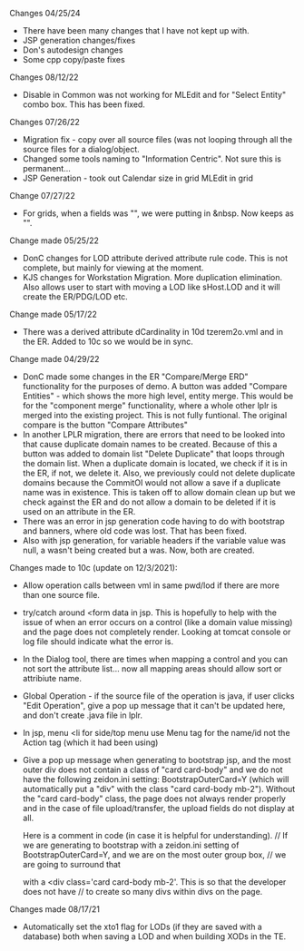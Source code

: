 Changes 04/25/24
* There have been many changes that I have not kept up with. 
* JSP generation changes/fixes
* Don's autodesign changes
* Some cpp copy/paste fixes

Changes 08/12/22

* Disable in Common was not working for MLEdit and for "Select Entity" combo box. This has been fixed.

Changes 07/26/22
* Migration fix - copy over all source files (was not looping through all the source files for a dialog/object.
* Changed some tools naming to "Information Centric". Not sure this is permanent...
* JSP Generation - 
  took out Calendar size in grid
  MLEdit in grid

Change 07/27/22
* For grids, when a fields was "", we were putting in &nbsp. Now keeps as "".

Change made 05/25/22

* DonC changes for LOD attribute derived attribute rule code. This is not complete, but mainly for viewing
  at the moment.
* KJS changes for Workstation Migration. More duplication elimination. Also allows user to start with moving a LOD like
  sHost.LOD and it will create the ER/PDG/LOD etc.

Change made 05/17/22
* There was a derived attribute dCardinality in 10d tzerem2o.vml and in the ER. Added to 10c so we 
  would be in sync.

Change made 04/29/22

* DonC made some changes in the ER "Compare/Merge ERD" functionality for the purposes of demo.
  A button was added "Compare Entities" - which shows the more high level, entity merge.
  This would be for the "component merge" functionality, where a whole other lplr is merged into
  the existing project. This is not fully funtional. The original compare is the button "Compare Attributes"
* In another LPLR migration, there are errors that need to be looked into that cause duplicate domain names to be created.
  Because of this a button was added to domain list "Delete Duplicate" that loops through the domain list. When a duplicate domain
  is located, we check if it is in the ER, if not, we delete it. Also, we previously could not delete duplicate domains because the CommitOI would not
  allow a save if a duplicate name was in existence. This is taken off to allow domain clean up but we check against the ER and do not allow a domain
  to be deleted if it is used on an attribute in the ER.
* There was an error in jsp generation code having to do with bootstrap and banners, where old code was lost. That has been fixed.
* Also with jsp generation, for variable headers if the variable value was null, a <th> wasn't being created but a <td> was. Now, both are created.

Changes made to 10c (update on 12/3/2021):

* Allow operation calls between vml in same pwd/lod if there are more than one source file.
* try/catch around <form data in jsp. This is hopefully to help with the issue of when an error occurs on a control (like a domain value missing) and the page does not completely render.
  Looking at tomcat console or log file should indicate what the error is.
* In the Dialog tool, there are times when mapping a control and you can not sort the attribute list... now all mapping areas should allow sort or attribiute name.
* Global Operation - if the source file of the operation is java, if user clicks "Edit Operation", give a pop up message that it can't be updated here, and don't create .java file in lplr.
* In jsp, menu <li for side/top menu use Menu tag for the name/id not the Action tag (which it had been using)
* Give a pop up message when generating to bootstrap jsp, and the most outer div does not contain a class of "card card-body" and we do not have the following zeidon.ini setting: 
  BootstrapOuterCard=Y (which will automatically put a "div" with the class "card card-body mb-2").
  Without the "card card-body" class, the page does not always render properly and in the case of file upload/transfer, the upload fields do not display at all.

  Here is a comment in code (in case it is helpful for understanding). 
         // If we are generating to bootstrap with a zeidon.ini setting of BootstrapOuterCard=Y, and we are on the most outer group box,
         // we are going to surround that <div> with a <div class='card card-body mb-2'. This is so that the developer does not have
         // to create so many divs within divs on the page.

Changes made 08/17/21 

* Automatically set the xto1 flag for LODs (if they are saved with a database) both when saving a LOD and when
  building XODs in the TE.

